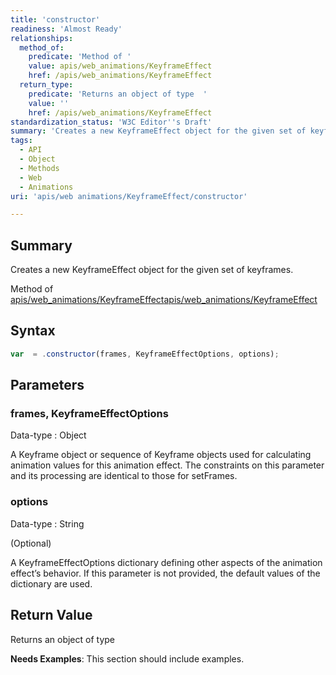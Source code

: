 ```yaml
---
title: 'constructor'
readiness: 'Almost Ready'
relationships:
  method_of:
    predicate: 'Method of '
    value: apis/web_animations/KeyframeEffect
    href: /apis/web_animations/KeyframeEffect
  return_type:
    predicate: 'Returns an object of type  '
    value: ''
    href: /apis/web_animations/KeyframeEffect
standardization_status: 'W3C Editor''s Draft'
summary: 'Creates a new KeyframeEffect object for the given set of keyframes.'
tags:
  - API
  - Object
  - Methods
  - Web
  - Animations
uri: 'apis/web animations/KeyframeEffect/constructor'

---
```

## Summary

Creates a new KeyframeEffect object for the given set of keyframes.

Method of [apis/web\_animations/KeyframeEffect](/apis/web_animations/KeyframeEffect)[apis/web\_animations/KeyframeEffect](/apis/web_animations/KeyframeEffect)

## Syntax

``` js
var  = .constructor(frames, KeyframeEffectOptions, options);
```

## Parameters

### frames, KeyframeEffectOptions

 Data-type
:   Object

 A Keyframe object or sequence of Keyframe objects used for calculating animation values for this animation effect. The constraints on this parameter and its processing are identical to those for setFrames.

### options

 Data-type
:   String

(Optional)

A KeyframeEffectOptions dictionary defining other aspects of the animation effect’s behavior. If this parameter is not provided, the default values of the dictionary are used.

## Return Value

Returns an object of type

**Needs Examples**: This section should include examples.

